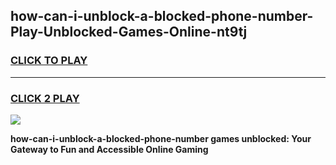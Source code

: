 
## how-can-i-unblock-a-blocked-phone-number-Play-Unblocked-Games-Online-nt9tj
<h3>
<a href="https://premium76.site?title=how-can-i-unblock-a-blocked-phone-number&ref=25A">CLICK TO PLAY</a></h3>
<hr>

<h3>
<a href="https://premium76.site?title=how-can-i-unblock-a-blocked-phone-number&ref=25A">CLICK 2 PLAY</a>
  
</h3>

<a href="https://premium76.site?title=how-can-i-unblock-a-blocked-phone-number&ref=25A"><img src="https://clearcache.store/games.png"></a>


**how-can-i-unblock-a-blocked-phone-number games unblocked: Your Gateway to Fun and Accessible Online Gaming**
